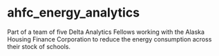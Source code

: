 # ahfc_energy_analytics
Part of a team of five Delta Analytics Fellows working with the Alaska Housing Finance Corporation to reduce the energy consumption across their stock of schools. 
